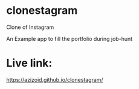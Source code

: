 # clonestagram

Clone of Instagram

An Example app to fill the portfolio during job-hunt

# Live link:

https://azizoid.github.io/clonestagram/
